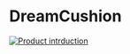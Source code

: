 # DreamCushion



 [![Product intrduction]({image-url})]({https://youtu.be/QCLcC9aCMRsl} "DreamCushion")
